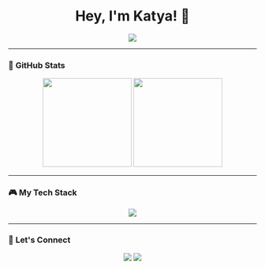 <h1 align="center">Hey, I'm Katya! 👋</h1>

<p align="center">
  <img src="https://readme-typing-svg.herokuapp.com?color=facd60&lines=Passionate%20about%20creating%20cool%20experiences;Always%20learning%20and%20exploring!&center=true&width=550&height=50">
</p>

---

### 🌟 **GitHub Stats**
<div align="center"> 
  <img height="180em" src="https://github-readme-stats.vercel.app/api?username=katyazubareva&show_icons=true&theme=tokyonight&hide_border=true&bg_color=1a1b27&title_color=facd60&icon_color=e1ac00&text_color=c0caf5" /> 
  <img height="180em" src="https://streak-stats.demolab.com?user=KatyaZubareva&theme=tokyonight&hide_border=true&border_radius=8" /> 
</div>

---

### 🎮 **My Tech Stack**
<p align="center">
  <img src="https://skillicons.dev/icons?i=unity,cs,java,kotlin,spring,cpp,python,js,html,css,react,figma,flutter,git" />
</p>

---

### 💌 **Let's Connect**
<p align="center">
  <a href="https://www.behance.net/katyazubareva"><img src="https://img.shields.io/badge/-Behance-0057ff?style=for-the-badge&logo=behance&logoColor=white" /></a>
  <a href="https://github.com/KatyaZubareva"><img src="https://img.shields.io/badge/-GitHub-181717?style=for-the-badge&logo=github&logoColor=white" /></a>
</p>

